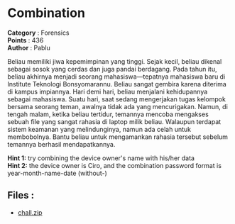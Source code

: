 # Combination

**Category**    : Forensics<br>
**Points**      : 436<br>
**Author**      : Pablu

Beliau memiliki jiwa kepemimpinan yang tinggi. Sejak kecil, beliau dikenal sebagai sosok yang cerdas dan juga pandai berdagang. Pada tahun itu, beliau akhirnya menjadi seorang mahasiswa—tepatnya mahasiswa baru di Institute Teknologi Bonsyomarannu. Beliau sangat gembira karena diterima di kampus impiannya. Hari demi hari, beliau menjalani kehidupannya sebagai mahasiswa. Suatu hari, saat sedang mengerjakan tugas kelompok bersama seorang teman, awalnya tidak ada yang mencurigakan. Namun, di tengah malam, ketika beliau tertidur, temannya mencoba mengakses sebuah file yang sangat rahasia di laptop milik beliau. Walaupun terdapat sistem keamanan yang melindunginya, namun ada celah untuk membobolnya. Bantu beliau untuk mengamankan rahasia tersebut sebelum temannya berhasil mendapatkannya.



**Hint 1:** try combining the device owner's name with his/her data<br>
**Hint 2:** the device owner is Ciro, and the combination password format is year-month-name-date (without-)


## Files : 
 - [chall.zip](https://github.com/Sevgi11im/CTF-Ayam-Str3sss/raw/refs/heads/main/2025-RECURSION_1.0/foren/Combination/dist/chall.zip)


